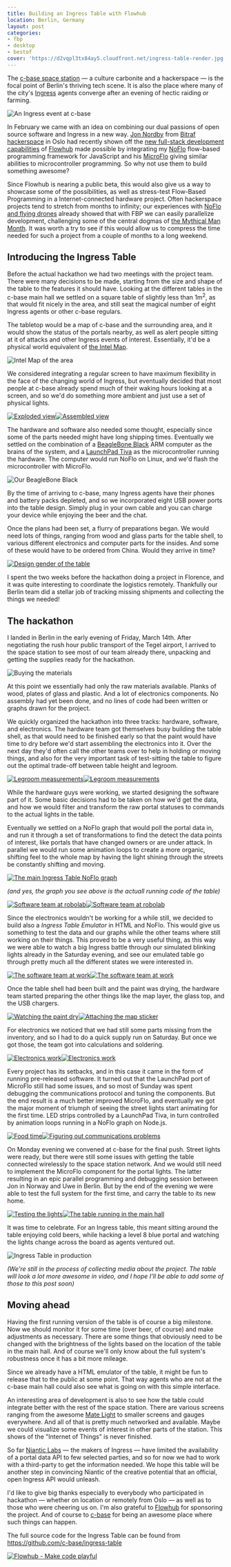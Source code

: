 ```yaml
---
title: Building an Ingress Table with Flowhub
location: Berlin, Germany
layout: post
categories:
- fbp
- desktop
- bestof
cover: 'https://d2vqpl3tx84ay5.cloudfront.net/ingress-table-render.jpg'
---
```

The [c-base space station](http://c-base.org/) &mdash; a culture carbonite and a hackerspace &mdash; is the focal point of Berlin's thriving tech scene. It is also the place where many of the city's [Ingress](http://www.ingress.com/) agents converge after an evening of hectic raiding or farming.

![An Ingress event at c-base](https://d2vqpl3tx84ay5.cloudfront.net/ingress-cbase-pacman.png)

In February we came with an idea on combining our dual passions of open source software and Ingress in a new way. [Jon Nordby](http://jonnor.com/) from [Bitraf hackerspace](https://bitraf.no/) in Oslo had recently shown off the [new full-stack development capabilities](http://bergie.iki.fi/blog/full-stack-fbp/) of [Flowhub](http://flowhub.io/) made possible by integrating my [NoFlo](http://noflojs.org/) flow-based programming framework for JavaScript and his [MicroFlo](http://microflo.org/) giving similar abilities to microcontroller programming. So why not use them to build something awesome?

Since Flowhub is nearing a public beta, this would also give us a way to showcase some of the possibilities, as well as stress-test Flow-Based Programming in a Internet-connected hardware project. Often hackerspace projects tend to stretch from months to infinity; our experiences with [NoFlo and flying drones](http://bergie.iki.fi/blog/noflo-ardrone/) already showed that with FBP we can easily parallelize development, challenging some of the central dogmas of [the Mythical Man Month](http://en.wikipedia.org/wiki/The_Mythical_Man-Month). It was worth a try to see if this would allow us to compress the time needed for such a project from a couple of months to a long weekend.

## Introducing the Ingress Table

Before the actual hackathon we had two meetings with the project team. There were many decisions to be made, starting from the size and shape of the table to the features it should have. Looking at the different tables in the c-base main hall we settled on a square table of slightly less than 1m<sup>2</sup>, as that would fit nicely in the area, and still seat the magical number of eight Ingress agents or other c-base regulars.

The tabletop would be a map of c-base and the surrounding area, and it would show the status of the portals nearby, as well as alert people sitting at it of attacks and other Ingress events of interest. Essentially, it'd be a physical world equivalent of [the Intel Map](http://www.ingress.com/intel?ll=52.513243,13.416667&z=17).

![Intel Map of the area](https://d2vqpl3tx84ay5.cloudfront.net/ingress-cbase-map.png)

We considered integrating a regular screen to have maximum flexibility in the face of the changing world of Ingress, but eventually decided that most people at c-base already spend much of their waking hours looking at a screen, and so we'd do something more ambient and just use a set of physical lights.

[![Exploded view](https://d2vqpl3tx84ay5.cloudfront.net/ingress-table-exploded-small.jpg)](https://d2vqpl3tx84ay5.cloudfront.net/ingress-table-exploded.jpg)[![Assembled view](https://d2vqpl3tx84ay5.cloudfront.net/ingress-table-assembled-small.jpg)](https://d2vqpl3tx84ay5.cloudfront.net/ingress-table-assembled.jpg)

The hardware and software also needed some thought, especially since some of the parts needed might have long shipping times. Eventually we settled on the combination of a [BeagleBone Black](http://beagleboard.org/Products/BeagleBone+Black) ARM computer as the brains of the system, and a [LaunchPad Tiva](http://www.ti.com/tool/ek-tm4c123gxl) as the microcontroller running the hardware. The computer would run NoFlo on Linux, and we'd flash the microcontroller with MicroFlo.

![Our BeagleBone Black](https://d2vqpl3tx84ay5.cloudfront.net/ingress-table-bbb-small.jpg)

By the time of arriving to c-base, many Ingress agents have their phones and battery packs depleted, and so we incorporated eight USB power ports into the table design. Simply plug in your own cable and you can charge your device while enjoying the beer and the chat.

Once the plans had been set, a flurry of preparations began. We would need lots of things, ranging from wood and glass parts for the table shell, to various different electronics and computer parts for the insides. And some of these would have to be ordered from China. Would they arrive in time?

[![Design gender of the table](https://d2vqpl3tx84ay5.cloudfront.net/ingress-table-render-small.jpg)](https://d2vqpl3tx84ay5.cloudfront.net/ingress-table-render.jpg)

I spent the two weeks before the hackathon doing a project in Florence, and it was quite interesting to coordinate the logistics remotely. Thankfully our Berlin team did a stellar job of tracking missing shipments and collecting the things we needed!

## The hackathon

I landed in Berlin in the early evening of Friday, March 14th. After negotiating the rush hour public transport of the Tegel airport, I arrived to the space station to see most of our team already there, unpacking and getting the supplies ready for the hackathon.

![Buying the materials](https://d2vqpl3tx84ay5.cloudfront.net/ingress-table-wood.png)

At this point we essentially had only the raw materials available. Planks of wood, plates of glass and plastic. And a lot of electronics components. No assembly had yet been done, and no lines of code had been written or graphs drawn for the project.

We quickly organized the hackathon into three tracks: hardware, software, and electronics. The hardware team got themselves busy building the table shell, as that would need to be finished early so that the paint would have time to dry before we'd start assembling the electronics into it. Over the next day they'd often call the other teams over to help in holding or moving things, and also for the very important task of test-sitting the table to figure out the optimal trade-off between table height and legroom.

[![Legroom measurements](https://d2vqpl3tx84ay5.cloudfront.net/ingress-table-legroom-measurement1-small.jpg)](https://d2vqpl3tx84ay5.cloudfront.net/ingress-table-legroom-measurement1.jpg)[![Legroom measurements](https://d2vqpl3tx84ay5.cloudfront.net/ingress-table-legroom-measurement2-small.jpg)](https://d2vqpl3tx84ay5.cloudfront.net/ingress-table-legroom-measurement2.jpg)

While the hardware guys were working, we started designing the software part of it. Some basic decisions had to be taken on how we'd get the data, and how we would filter and transform the raw portal statuses to commands to the actual lights in the table.

Eventually we settled on a NoFlo graph that would poll the portal data in, and run it through a set of transformations to find the detect the data points of interest, like portals that have changed owners or are under attack. In parallel we would run some animation loops to create a more organic, shifting feel to the whole map by having the light shining through the streets be constantly shifting and moving.

[![The main Ingress Table NoFlo graph](https://d2vqpl3tx84ay5.cloudfront.net/ingress-table-graph-small.png)](https://d2vqpl3tx84ay5.cloudfront.net/ingress-table-graph.png)

*(and yes, the graph you see above is the actuall running code of the table)*

[![Software team at robolab](https://d2vqpl3tx84ay5.cloudfront.net/ingress-table-robolab-small.jpg)](https://d2vqpl3tx84ay5.cloudfront.net/ingress-table-robolab.jpg)[![Software team at robolab](https://d2vqpl3tx84ay5.cloudfront.net/ingress-table-robolab2-small.jpg)](https://d2vqpl3tx84ay5.cloudfront.net/ingress-table-robolab2.jpg)

Since the electronics wouldn't be working for a while still, we decided to build also a *Ingress Table Emulator* in HTML and NoFlo. This would give us something to test the data and our graphs while the other teams where still working on their things. This proved to be a very useful thing, as this way we were able to watch a big Ingress battle through our simulated blinking lights already in the Saturday evening, and see our emulated table go through pretty much all the different states we were interested in.

[![The software team at work](https://d2vqpl3tx84ay5.cloudfront.net/ingress-table-software-team1-small.jpg)](https://d2vqpl3tx84ay5.cloudfront.net/ingress-table-software-team1.jpg)[![The software team at work](https://d2vqpl3tx84ay5.cloudfront.net/ingress-table-software-team2-small.jpg)](https://d2vqpl3tx84ay5.cloudfront.net/ingress-table-software-team2.jpg)

Once the table shell had been built and the paint was drying, the hardware team started preparing the other things like the map layer, the glass top, and the USB chargers.

[![Watching the paint dry](https://d2vqpl3tx84ay5.cloudfront.net/ingress-table-painted-small.jpg)](https://d2vqpl3tx84ay5.cloudfront.net/ingress-table-painted.jpg)[![Attaching the map sticker](https://d2vqpl3tx84ay5.cloudfront.net/ingress-table-map-sticker-small.jpg)](https://d2vqpl3tx84ay5.cloudfront.net/ingress-table-map-sticker.jpg)

For electronics we noticed that we had still some parts missing from the inventory, and so I had to do a quick supply run on Saturday. But once we got those, the team got into calculations and soldering.

[![Electronics work](https://d2vqpl3tx84ay5.cloudfront.net/ingress-table-electronics1-small.jpg)](https://d2vqpl3tx84ay5.cloudfront.net/ingress-table-electronics1.jpg)[![Electronics work](https://d2vqpl3tx84ay5.cloudfront.net/ingress-table-electronics2-small.jpg)](https://d2vqpl3tx84ay5.cloudfront.net/ingress-table-electronics2.jpg)

Every project has its setbacks, and in this case it came in the form of running pre-released software. It turned out that the LaunchPad port of MicroFlo still had some issues, and so most of Sunday was spent debugging the communications protocol and tuning the components. But the end result is a much better improved MicroFlo, and eventually we got the major moment of triumph of seeing the street lights start animating for the first time. LED strips controlled by a LaunchPad Tiva, in turn controlled by animation loops running in a NoFlo graph on Node.js.

[![Food time](https://d2vqpl3tx84ay5.cloudfront.net/ingress-table-food-small.jpg)](https://d2vqpl3tx84ay5.cloudfront.net/ingress-table-food.jpg)[![Figuring out communications problems](https://d2vqpl3tx84ay5.cloudfront.net/ingress-table-robolab3-small.jpg)](https://d2vqpl3tx84ay5.cloudfront.net/ingress-table-robolab3.jpg)

On Monday evening we convened at c-base for the final push. Street lights were ready, but there were still some issues with getting the table connected wirelessly to the space station network. And we would still need to implement the MicroFlo component for the portal lights. The latter resulting in an epic parallel programming and debugging session between Jon in Norway and Uwe in Berlin. But by the end of the evening we were able to test the full system for the first time, and carry the table to its new home.

[![Testing the lights](https://d2vqpl3tx84ay5.cloudfront.net/ingress-table-test2-small.gif)](https://d2vqpl3tx84ay5.cloudfront.net/ingress-table-test2.gif)[![The table running in the main hall](https://d2vqpl3tx84ay5.cloudfront.net/ingress-table-test1-small.jpg)](https://d2vqpl3tx84ay5.cloudfront.net/ingress-table-test1.jpg)

It was time to celebrate. For an Ingress table, this meant sitting around the table enjoying cold beers, while hacking a level 8 blue portal and watching the lights change across the board as agents ventured out.

![Ingress Table in production](https://d2vqpl3tx84ay5.cloudfront.net/ingress-table-test-small.jpg)

*(We're still in the process of collecting media about the project. The table will look a lot more awesome in video, and I hope I'll be able to add some of those to this post soon)*

## Moving ahead

Having the first running version of the table is of course a big milestone. Now we should monitor it for some time (over beer, of course) and make adjustments as necessary. There are some things that obviously need to be changed with the brightness of the lights based on the location of the table in the main hall. And of course we'll only know about the full system's robustness once it has a bit more mileage.

Since we already have a HTML emulator of the table, it might be fun to release that to the public at some point. That way agents who are not at the c-base main hall could also see what is going on with this simple interface.

An interesting area of development is also to see how the table could integrate better with the rest of the space station. There are various screens ranging from the awesome [Mate Light](https://twitter.com/c_v_e_n/status/416268846056869888) to smaller screens and gauges everywhere. And all of that is pretty much networked and available. Maybe we could visualize some events of interest in other parts of the station. This shows of the "Internet of Things" is never finished.

So far [Niantic Labs](http://en.wikipedia.org/wiki/Niantic_Labs) &mdash; the makers of Ingress &mdash; have limited the availability of a portal data API to few selected parties, and so for now we had to work with a third-party to get the information needed. We hope this table will be another step in convincing Niantic of the creative potential that an official, open Ingress API would unleash.

I'd like to give big thanks especially to everybody who participated in hackathon &mdash; whether on location or remotely from Oslo &mdash; as well as to those who were cheering us on. I'm also grateful to [Flowhub](http://flowhub.io) for sponsoring the project. And of course to [c-base](http://c-base.org) for being an awesome place where such things can happen.

The full source code for the Ingress Table can be found from <https://github.com/c-base/ingress-table>

[![Flowhub - Make code playful](https://d2vqpl3tx84ay5.cloudfront.net/flowhub-promo.jpg)](http://flowhub.io)
